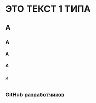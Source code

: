 # **ЭТО ТЕКСТ 1 ТИПА**
## A
### A
#### A
##### A
###### A

### GitHub [разработчиков](https://github.com/Alexandr1810/HostelComfort/tree/alexandr)